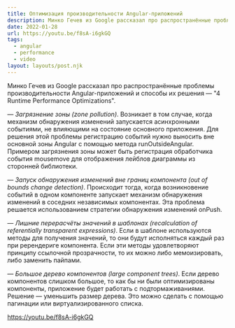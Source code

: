 ```yaml
---
title: Оптимизация производительности Angular-приложений
description: Минко Гечев из Google рассказал про распространённые проблемы производительности Angular-приложений и способы их решения
date: 2022-01-28
url: https://youtu.be/f8sA-i6gkGQ
tags:
  - angular 
  - performance 
  - video
layout: layouts/post.njk
---
```

Минко Гечев из Google рассказал про распространённые проблемы производительности Angular-приложений и способы их решения — "4 Runtime Performance Optimizations".

— _Загрязнение зоны (zone pollution)_. Возникает в том случае, когда механизм обнаружения изменений запускается асинхронными событиями, не влияющими на состояние основного приложения. Для решения этой проблемы регистрацию событий нужно выносить вне основной зоны Angular с помощью метода runOutsideAngular. Примером загрязнения зоны может быть регистрация обработчика события mousemove для отображения лейблов диаграммы из сторонней библиотеки.

— _Запуск обнаружения изменений вне границ компонента (out of bounds change detection)_. Происходит тогда, когда возникновение событий в одном компоненте запускает механизм обнаружения изменений в соседних независимых компонентах. Эта проблема решается использованием стратегии обнаружения изменений onPush.

— _Лишние перерасчёты значений в шаблонах (recalculation of referentially transparent expressions)_. Если в шаблоне используются методы для получения значений, то они будут исполняться каждый раз при ререндериге компонента. Если эти методы удовлетворяют принципу ссылочной прозрачности, то их можно либо мемоизировать, либо заменить пайпами.

— _Большое дерево компонентов (large component trees)_. Если дерево компонентов слишком большое, то как бы ни были оптимизированы компоненты, приложение будет работать с подтормаживаниями. Решение — уменьшить размер дерева. Это можно сделать с помощью пагинации или виртуализированного списка.

https://youtu.be/f8sA-i6gkGQ
